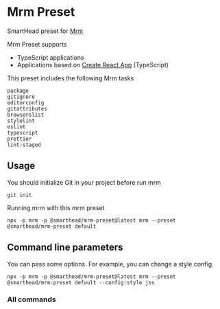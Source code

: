 # Mrm Preset

SmartHead preset for [Mrm](https://mrm.js.org)

Mrm Preset supports 
* TypeScript applications
* Applications based on [Create React App](https://create-react-app.dev) (TypeScript)

This preset includes the following Mrm tasks
 ```
package
gitignore
editorconfig
gitattributes
browserslist
stylelint
eslint
typescript
prettier
lint-staged
 ```

## Usage

You should initialize Git in your project before run mrm
```
git init
```

Running mrm with this mrm preset
```
npx -p mrm -p @smarthead/mrm-preset@latest mrm --preset @smarthead/mrm-preset default
```

## Command line parameters

You can pass some options. For example, you can change a style config.
```
npx -p mrm -p @smarthead/mrm-preset@latest mrm --preset @smarthead/mrm-preset default --config:style jss
```

### All commands

